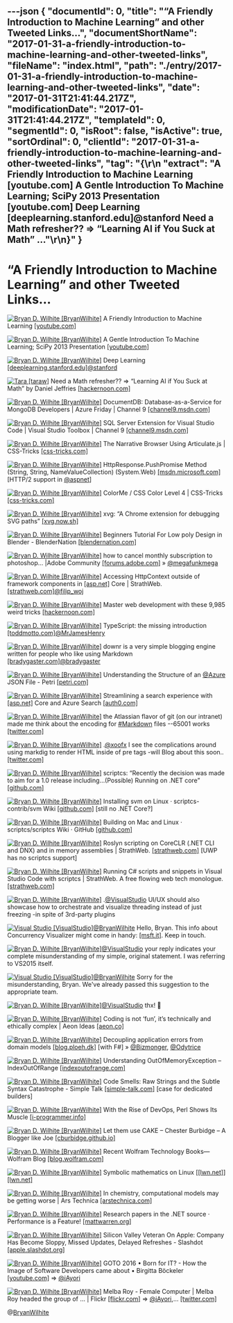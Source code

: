 ---json
{
  "documentId": 0,
  "title": "“A Friendly Introduction to Machine Learning” and other Tweeted Links…",
  "documentShortName": "2017-01-31-a-friendly-introduction-to-machine-learning-and-other-tweeted-links",
  "fileName": "index.html",
  "path": "./entry/2017-01-31-a-friendly-introduction-to-machine-learning-and-other-tweeted-links",
  "date": "2017-01-31T21:41:44.217Z",
  "modificationDate": "2017-01-31T21:41:44.217Z",
  "templateId": 0,
  "segmentId": 0,
  "isRoot": false,
  "isActive": true,
  "sortOrdinal": 0,
  "clientId": "2017-01-31-a-friendly-introduction-to-machine-learning-and-other-tweeted-links",
  "tag": "{\r\n  \"extract\": \"A Friendly Introduction to Machine Learning [youtube.com] A Gentle Introduction To Machine Learning; SciPy 2013 Presentation [youtube.com] Deep Learning [deeplearning.stanford.edu]@stanford Need a Math refresher?? => “Learning AI if You Suck at Math” ...\"\r\n}"
}
---

# “A Friendly Introduction to Machine Learning” and other Tweeted Links…

[<img alt="Bryan D. Wilhite [BryanWilhite]" src="https://songhay.blob.core.windows.net/shared-social-twitter/BryanWilhite.jpeg">](http://t.co/UNdqV0Z1zz "Bryan D. Wilhite [BryanWilhite]") A Friendly Introduction to Machine Learning [[youtube.com]](https://www.youtube.com/watch?v=IpGxLWOIZy4)

[<img alt="Bryan D. Wilhite [BryanWilhite]" src="https://songhay.blob.core.windows.net/shared-social-twitter/BryanWilhite.jpeg">](http://t.co/UNdqV0Z1zz "Bryan D. Wilhite [BryanWilhite]") A Gentle Introduction To Machine Learning; SciPy 2013 Presentation [[youtube.com]](https://www.youtube.com/watch?v=NOm1zA_Cats)

[<img alt="Bryan D. Wilhite [BryanWilhite]" src="https://songhay.blob.core.windows.net/shared-social-twitter/BryanWilhite.jpeg">](http://t.co/UNdqV0Z1zz "Bryan D. Wilhite [BryanWilhite]") Deep Learning [[deeplearning.stanford.edu]](http://deeplearning.stanford.edu/)[@stanford](http://twitter.com/stanford)

[<img alt="Tara [taraw]" src="https://songhay.blob.core.windows.net/shared-social-twitter/taraw.jpeg">](http://t.co/4HS7ZMeZq4 "Tara [taraw]") Need a Math refresher?? => “Learning AI if You Suck at Math” by Daniel Jeffries [[hackernoon.com]](https://hackernoon.com/learning-ai-if-you-suck-at-math-8bdfb4b79037#.6810bwvo9)

[<img alt="Bryan D. Wilhite [BryanWilhite]" src="https://songhay.blob.core.windows.net/shared-social-twitter/BryanWilhite.jpeg">](http://t.co/UNdqV0Z1zz "Bryan D. Wilhite [BryanWilhite]") DocumentDB: Database-as-a-Service for MongoDB Developers | Azure Friday | Channel 9 [[channel9.msdn.com]](https://channel9.msdn.com/Shows/Azure-Friday/DocumentDB-Database-as-a-Service-for-MongoDB-Developers)

[<img alt="Bryan D. Wilhite [BryanWilhite]" src="https://songhay.blob.core.windows.net/shared-social-twitter/BryanWilhite.jpeg">](http://t.co/UNdqV0Z1zz "Bryan D. Wilhite [BryanWilhite]") SQL Server Extension for Visual Studio Code | Visual Studio Toolbox | Channel 9 [[channel9.msdn.com]](https://channel9.msdn.com/Shows/Visual-Studio-Toolbox/SQL-Server-Extension-for-Visual-Studio-Code)

[<img alt="Bryan D. Wilhite [BryanWilhite]" src="https://songhay.blob.core.windows.net/shared-social-twitter/BryanWilhite.jpeg">](http://t.co/UNdqV0Z1zz "Bryan D. Wilhite [BryanWilhite]") The Narrative Browser Using Articulate.js | CSS-Tricks [[css-tricks.com]](https://css-tricks.com/using-the-speech-synthesis-api-to-create-articulate-js/)

[<img alt="Bryan D. Wilhite [BryanWilhite]" src="https://songhay.blob.core.windows.net/shared-social-twitter/BryanWilhite.jpeg">](http://t.co/UNdqV0Z1zz "Bryan D. Wilhite [BryanWilhite]") HttpResponse.PushPromise Method (String, String, NameValueCollection) (System.Web) [[msdn.microsoft.com]](https://msdn.microsoft.com/en-us/library/dn823340(v=vs.110).aspx) [HTTP/2 support in [@aspnet](http://twitter.com/aspnet)]

[<img alt="Bryan D. Wilhite [BryanWilhite]" src="https://songhay.blob.core.windows.net/shared-social-twitter/BryanWilhite.jpeg">](http://t.co/UNdqV0Z1zz "Bryan D. Wilhite [BryanWilhite]") ColorMe / CSS Color Level 4 | CSS-Tricks [[css-tricks.com]](https://css-tricks.com/colorme-css-color-level-4/)

[<img alt="Bryan D. Wilhite [BryanWilhite]" src="https://songhay.blob.core.windows.net/shared-social-twitter/BryanWilhite.jpeg">](http://t.co/UNdqV0Z1zz "Bryan D. Wilhite [BryanWilhite]") xvg: “A Chrome extension for debugging SVG paths” [[xvg.now.sh]](https://xvg.now.sh/)

[<img alt="Bryan D. Wilhite [BryanWilhite]" src="https://songhay.blob.core.windows.net/shared-social-twitter/BryanWilhite.jpeg">](http://t.co/UNdqV0Z1zz "Bryan D. Wilhite [BryanWilhite]") Beginners Tutorial For Low poly Design in Blender - BlenderNation [[blendernation.com]](https://www.blendernation.com/2017/01/04/beginners-tutorial-low-poly-design-blender/)

[<img alt="Bryan D. Wilhite [BryanWilhite]" src="https://songhay.blob.core.windows.net/shared-social-twitter/BryanWilhite.jpeg">](http://t.co/UNdqV0Z1zz "Bryan D. Wilhite [BryanWilhite]") how to cancel monthly subscription to photoshop... |Adobe Community [[forums.adobe.com]](https://forums.adobe.com/thread/1372913) » [@megafunkmega](http://twitter.com/megafunkmega)

[<img alt="Bryan D. Wilhite [BryanWilhite]" src="https://songhay.blob.core.windows.net/shared-social-twitter/BryanWilhite.jpeg">](http://t.co/UNdqV0Z1zz "Bryan D. Wilhite [BryanWilhite]") Accessing HttpContext outside of framework components in [[asp.net]](http://ASP.NET) Core | StrathWeb. [[strathweb.com]](http://www.strathweb.com/2016/12/accessing-httpcontext-outside-of-framework-components-in-asp-net-core/)[@filip_woj](http://twitter.com/filip_woj)

[<img alt="Bryan D. Wilhite [BryanWilhite]" src="https://songhay.blob.core.windows.net/shared-social-twitter/BryanWilhite.jpeg">](http://t.co/UNdqV0Z1zz "Bryan D. Wilhite [BryanWilhite]") Master web development with these 9,985 weird tricks [[hackernoon.com]](https://hackernoon.com/master-web-development-with-these-9-985-weird-tricks-77c71d1d96f3#.pgvlselpy)

[<img alt="Bryan D. Wilhite [BryanWilhite]" src="https://songhay.blob.core.windows.net/shared-social-twitter/BryanWilhite.jpeg">](http://t.co/UNdqV0Z1zz "Bryan D. Wilhite [BryanWilhite]") TypeScript: the missing introduction [[toddmotto.com]](https://toddmotto.com/typescript-the-missing-introduction)[@MrJamesHenry](http://twitter.com/MrJamesHenry)

[<img alt="Bryan D. Wilhite [BryanWilhite]" src="https://songhay.blob.core.windows.net/shared-social-twitter/BryanWilhite.jpeg">](http://t.co/UNdqV0Z1zz "Bryan D. Wilhite [BryanWilhite]") downr is a very simple blogging engine written for people who like using Markdown [[bradygaster.com]](http://www.bradygaster.com/posts/introducing-downr)[@bradygaster](http://twitter.com/bradygaster)

[<img alt="Bryan D. Wilhite [BryanWilhite]" src="https://songhay.blob.core.windows.net/shared-social-twitter/BryanWilhite.jpeg">](http://t.co/UNdqV0Z1zz "Bryan D. Wilhite [BryanWilhite]") Understanding the Structure of an [@Azure](http://twitter.com/Azure) JSON File - Petri [[petri.com]](https://www.petri.com/understanding-structure-azure-json-file)

[<img alt="Bryan D. Wilhite [BryanWilhite]" src="https://songhay.blob.core.windows.net/shared-social-twitter/BryanWilhite.jpeg">](http://t.co/UNdqV0Z1zz "Bryan D. Wilhite [BryanWilhite]") Streamlining a search experience with [[asp.net]](http://ASP.NET) Core and Azure Search [[auth0.com]](https://auth0.com/blog/azure-search-with-aspnetcore/)

[<img alt="Bryan D. Wilhite [BryanWilhite]" src="https://songhay.blob.core.windows.net/shared-social-twitter/BryanWilhite.jpeg">](http://t.co/UNdqV0Z1zz "Bryan D. Wilhite [BryanWilhite]") the Atlassian flavor of git (on our intranet) made me think about the encoding for [#Markdown](http://twitter.com/search?q=%23Markdown) files --65001 works [[twitter.com]](https://twitter.com/BryanWilhite/status/824774652505436161/photo/1)

[<img alt="Bryan D. Wilhite [BryanWilhite]" src="https://songhay.blob.core.windows.net/shared-social-twitter/BryanWilhite.jpeg">](http://t.co/UNdqV0Z1zz "Bryan D. Wilhite [BryanWilhite]") .[@xoofx](http://twitter.com/xoofx) I see the complications around using markdig to render HTML inside of pre tags -will Blog about this soon.. [[twitter.com]](https://twitter.com/BryanWilhite/status/824878655952162816/photo/1)

[<img alt="Bryan D. Wilhite [BryanWilhite]" src="https://songhay.blob.core.windows.net/shared-social-twitter/BryanWilhite.jpeg">](http://t.co/UNdqV0Z1zz "Bryan D. Wilhite [BryanWilhite]") scriptcs: “Recently the decision was made to aim for a 1.0 release including…(Possible) Running on .NET core” [[github.com]](https://github.com/scriptcs/scriptcs/wiki/1.0)

[<img alt="Bryan D. Wilhite [BryanWilhite]" src="https://songhay.blob.core.windows.net/shared-social-twitter/BryanWilhite.jpeg">](http://t.co/UNdqV0Z1zz "Bryan D. Wilhite [BryanWilhite]") Installing svm on Linux · scriptcs-contrib/svm Wiki [[github.com]](https://github.com/scriptcs-contrib/svm/wiki/Installing%20svm%20on%20Linux) [still no .NET Core?]

[<img alt="Bryan D. Wilhite [BryanWilhite]" src="https://songhay.blob.core.windows.net/shared-social-twitter/BryanWilhite.jpeg">](http://t.co/UNdqV0Z1zz "Bryan D. Wilhite [BryanWilhite]") Building on Mac and Linux · scriptcs/scriptcs Wiki · GitHub [[github.com]](https://github.com/scriptcs/scriptcs/wiki/Building-on-Mac-and-Linux)

[<img alt="Bryan D. Wilhite [BryanWilhite]" src="https://songhay.blob.core.windows.net/shared-social-twitter/BryanWilhite.jpeg">](http://t.co/UNdqV0Z1zz "Bryan D. Wilhite [BryanWilhite]") Roslyn scripting on CoreCLR (.NET CLI and DNX) and in memory assemblies | StrathWeb. [[strathweb.com]](http://www.strathweb.com/2016/03/roslyn-scripting-on-coreclr-net-cli-and-dnx-and-in-memory-assemblies/) [UWP has no scriptcs support]

[<img alt="Bryan D. Wilhite [BryanWilhite]" src="https://songhay.blob.core.windows.net/shared-social-twitter/BryanWilhite.jpeg">](http://t.co/UNdqV0Z1zz "Bryan D. Wilhite [BryanWilhite]") Running C# scripts and snippets in Visual Studio Code with scriptcs | StrathWeb. A free flowing web tech monologue. [[strathweb.com]](http://www.strathweb.com/2015/11/running-c-scripts-and-snippets-in-visual-studio-code-with-scriptcs/)

[<img alt="Bryan D. Wilhite [BryanWilhite]" src="https://songhay.blob.core.windows.net/shared-social-twitter/BryanWilhite.jpeg">](http://t.co/UNdqV0Z1zz "Bryan D. Wilhite [BryanWilhite]") .[@VisualStudio](http://twitter.com/VisualStudio) UI/UX should also showcase how to orchestrate and visualize threading instead of just freezing -in spite of 3rd-party plugins

[<img alt="Visual Studio [VisualStudio]" src="https://songhay.blob.core.windows.net/shared-social-twitter/VisualStudio.png">](http://t.co/OqnL9IGcUY "Visual Studio [VisualStudio]")[@BryanWilhite](http://twitter.com/BryanWilhite) Hello, Bryan. This info about Concurrency Visualizer might come in handy: [[msft.it]](http://msft.it/60108rVH4). Keep in touch.

[<img alt="Bryan D. Wilhite [BryanWilhite]" src="https://songhay.blob.core.windows.net/shared-social-twitter/BryanWilhite.jpeg">](http://t.co/UNdqV0Z1zz "Bryan D. Wilhite [BryanWilhite]")[@VisualStudio](http://twitter.com/VisualStudio) your reply indicates your complete misunderstanding of my simple, original statement. I was referring to VS2015 itself.

[<img alt="Visual Studio [VisualStudio]" src="https://songhay.blob.core.windows.net/shared-social-twitter/VisualStudio.png">](http://t.co/OqnL9IGcUY "Visual Studio [VisualStudio]")[@BryanWilhite](http://twitter.com/BryanWilhite) Sorry for the misunderstanding, Bryan. We've already passed this suggestion to the appropriate team.

[<img alt="Bryan D. Wilhite [BryanWilhite]" src="https://songhay.blob.core.windows.net/shared-social-twitter/BryanWilhite.jpeg">](http://t.co/UNdqV0Z1zz "Bryan D. Wilhite [BryanWilhite]")[@VisualStudio](http://twitter.com/VisualStudio) thx! 🤠

[<img alt="Bryan D. Wilhite [BryanWilhite]" src="https://songhay.blob.core.windows.net/shared-social-twitter/BryanWilhite.jpeg">](http://t.co/UNdqV0Z1zz "Bryan D. Wilhite [BryanWilhite]") Coding is not ‘fun’, it’s technically and ethically complex | Aeon Ideas [[aeon.co]](https://aeon.co/ideas/coding-is-not-fun-it-s-technically-and-ethically-complex)

[<img alt="Bryan D. Wilhite [BryanWilhite]" src="https://songhay.blob.core.windows.net/shared-social-twitter/BryanWilhite.jpeg">](http://t.co/UNdqV0Z1zz "Bryan D. Wilhite [BryanWilhite]") Decoupling application errors from domain models [[blog.ploeh.dk]](http://blog.ploeh.dk/2017/01/03/decoupling-application-errors-from-domain-models/) [with F#] » [@Bizmonger](http://twitter.com/Bizmonger), [@Odytrice](http://twitter.com/Odytrice)

[<img alt="Bryan D. Wilhite [BryanWilhite]" src="https://songhay.blob.core.windows.net/shared-social-twitter/BryanWilhite.jpeg">](http://t.co/UNdqV0Z1zz "Bryan D. Wilhite [BryanWilhite]") Understanding OutOfMemoryException – IndexOutOfRange [[indexoutofrange.com]](http://indexoutofrange.com/Understanding-OutOfMemoryException/)

[<img alt="Bryan D. Wilhite [BryanWilhite]" src="https://songhay.blob.core.windows.net/shared-social-twitter/BryanWilhite.jpeg">](http://t.co/UNdqV0Z1zz "Bryan D. Wilhite [BryanWilhite]") Code Smells: Raw Strings and the Subtle Syntax Catastrophe - Simple Talk [[simple-talk.com]](https://www.simple-talk.com/dotnet/net-development/code-smells-raw-strings-subtle-syntax-catastrophe/) [case for dedicated builders]

[<img alt="Bryan D. Wilhite [BryanWilhite]" src="https://songhay.blob.core.windows.net/shared-social-twitter/BryanWilhite.jpeg">](http://t.co/UNdqV0Z1zz "Bryan D. Wilhite [BryanWilhite]") With the Rise of DevOps, Perl Shows Its Muscle [[i-programmer.info]](http://www.i-programmer.info/programming/perl/9649-with-the-rise-of-devops-perl-shows-its-muscle.html)

[<img alt="Bryan D. Wilhite [BryanWilhite]" src="https://songhay.blob.core.windows.net/shared-social-twitter/BryanWilhite.jpeg">](http://t.co/UNdqV0Z1zz "Bryan D. Wilhite [BryanWilhite]") Let them use CAKE – Chester Burbidge – A Blogger like Joe [[cburbidge.github.io]](http://cburbidge.github.io/let-them-use-cake/)

[<img alt="Bryan D. Wilhite [BryanWilhite]" src="https://songhay.blob.core.windows.net/shared-social-twitter/BryanWilhite.jpeg">](http://t.co/UNdqV0Z1zz "Bryan D. Wilhite [BryanWilhite]") Recent Wolfram Technology Books—Wolfram Blog [[blog.wolfram.com]](http://blog.wolfram.com/2017/01/09/recent-wolfram-technology-books/)

[<img alt="Bryan D. Wilhite [BryanWilhite]" src="https://songhay.blob.core.windows.net/shared-social-twitter/BryanWilhite.jpeg">](http://t.co/UNdqV0Z1zz "Bryan D. Wilhite [BryanWilhite]") Symbolic mathematics on Linux [[[lwn.net]](http://LWN.net)] [[lwn.net]](https://lwn.net/SubscriberLink/710537/31440d3205ea5d83/)

[<img alt="Bryan D. Wilhite [BryanWilhite]" src="https://songhay.blob.core.windows.net/shared-social-twitter/BryanWilhite.jpeg">](http://t.co/UNdqV0Z1zz "Bryan D. Wilhite [BryanWilhite]") In chemistry, computational models may be getting worse | Ars Technica [[arstechnica.com]](http://arstechnica.com/science/2017/01/in-chemistry-computational-models-may-be-getting-worse/)

[<img alt="Bryan D. Wilhite [BryanWilhite]" src="https://songhay.blob.core.windows.net/shared-social-twitter/BryanWilhite.jpeg">](http://t.co/UNdqV0Z1zz "Bryan D. Wilhite [BryanWilhite]") Research papers in the .NET source · Performance is a Feature! [[mattwarren.org]](http://mattwarren.org/2016/12/12/Research-papers-in-the-.NET-source/)

[<img alt="Bryan D. Wilhite [BryanWilhite]" src="https://songhay.blob.core.windows.net/shared-social-twitter/BryanWilhite.jpeg">](http://t.co/UNdqV0Z1zz "Bryan D. Wilhite [BryanWilhite]") Silicon Valley Veteran On Apple: Company Has Become Sloppy, Missed Updates, Delayed Refreshes - Slashdot [[apple.slashdot.org]](https://apple.slashdot.org/story/17/01/04/1521241/silicon-valley-veteran-on-apple-company-has-become-sloppy-missed-updates-delayed-refreshes-by-long?utm_source=feedly1.0mainlinkanon&utm_medium=feed)

[<img alt="Bryan D. Wilhite [BryanWilhite]" src="https://songhay.blob.core.windows.net/shared-social-twitter/BryanWilhite.jpeg">](http://t.co/UNdqV0Z1zz "Bryan D. Wilhite [BryanWilhite]") GOTO 2016 • Born for IT? - How the Image of Software Developers came about • Birgitta Böckeler [[youtube.com]](https://www.youtube.com/watch?v=wk1r4XaWwsM) => [@iAyori](http://twitter.com/iAyori)

[<img alt="Bryan D. Wilhite [BryanWilhite]" src="https://songhay.blob.core.windows.net/shared-social-twitter/BryanWilhite.jpeg">](http://t.co/UNdqV0Z1zz "Bryan D. Wilhite [BryanWilhite]") Melba Roy - Female Computer | Melba Roy headed the group of … | Flickr [[flickr.com]](https://www.flickr.com/photos/nasacommons/9467783474/in/dateposted/) => [@iAyori](http://twitter.com/iAyori),… [[twitter.com]](https://twitter.com/i/web/status/824667138854187010)

@[BryanWilhite](https://twitter.com/BryanWilhite)
